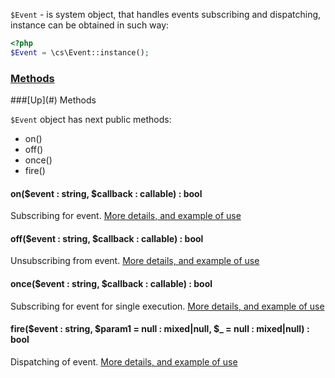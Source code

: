 `$Event` - is system object, that handles events subscribing and dispatching, instance can be obtained in such way:
```php
<?php
$Event = \cs\Event::instance();
```

### [Methods](#methods)

<a name="methods" />
###[Up](#) Methods

`$Event` object has next public methods:
* on()
* off()
* once()
* fire()

#### on($event : string, $callback : callable) : bool
Subscribing for event. [More details, and example of use](/docs/quick-start/Events.md#wiki-subscribing)

#### off($event : string, $callback : callable) : bool
Unsubscribing from event. [More details, and example of use](/docs/quick-start/Events.md#wiki-subscribing)

#### once($event : string, $callback : callable) : bool
Subscribing for event for single execution. [More details, and example of use](/docs/quick-start/Events.md#wiki-subscribing)

#### fire($event : string, $param1 = null : mixed|null, $_ = null : mixed|null) : bool
Dispatching of event. [More details, and example of use](/docs/quick-start/Events.md#wiki-dispatching)
